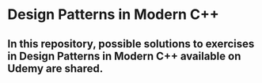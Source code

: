 # Design Patterns in Modern C++

## In this repository, possible solutions to exercises in Design Patterns in Modern C++ available on Udemy are shared.
